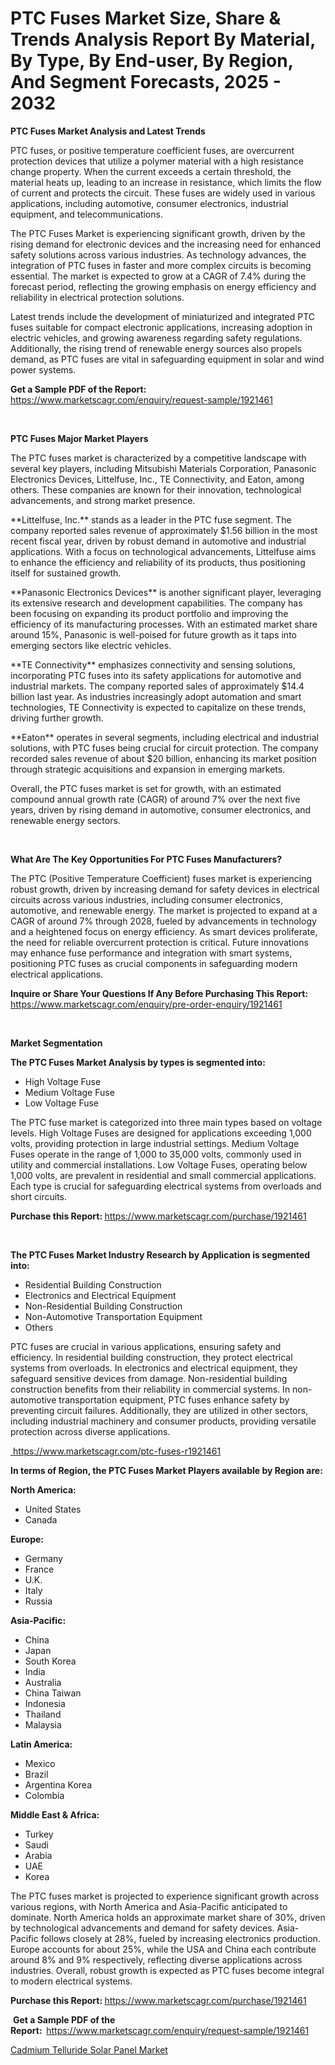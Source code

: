 <p><h1>PTC Fuses Market Size, Share & Trends Analysis Report By Material, By Type, By End-user, By Region, And Segment Forecasts, 2025 - 2032</h1></p><p><strong>PTC Fuses Market Analysis and Latest Trends</strong></p>
<p><p>PTC fuses, or positive temperature coefficient fuses, are overcurrent protection devices that utilize a polymer material with a high resistance change property. When the current exceeds a certain threshold, the material heats up, leading to an increase in resistance, which limits the flow of current and protects the circuit. These fuses are widely used in various applications, including automotive, consumer electronics, industrial equipment, and telecommunications.</p><p>The PTC Fuses Market is experiencing significant growth, driven by the rising demand for electronic devices and the increasing need for enhanced safety solutions across various industries. As technology advances, the integration of PTC fuses in faster and more complex circuits is becoming essential. The market is expected to grow at a CAGR of 7.4% during the forecast period, reflecting the growing emphasis on energy efficiency and reliability in electrical protection solutions.</p><p>Latest trends include the development of miniaturized and integrated PTC fuses suitable for compact electronic applications, increasing adoption in electric vehicles, and growing awareness regarding safety regulations. Additionally, the rising trend of renewable energy sources also propels demand, as PTC fuses are vital in safeguarding equipment in solar and wind power systems.</p></p>
<p><strong>Get a Sample PDF of the Report:&nbsp;</strong> <a href="https://www.marketscagr.com/enquiry/request-sample/1921461?utm_campaign=2113&utm_medium=2&utm_source=Github&utm_content=ia&utm_term=13022025&utm_id=ptc-fuses">https://www.marketscagr.com/enquiry/request-sample/1921461</a></p>
<p>&nbsp;</p>
<p><strong>PTC Fuses Major Market Players</strong></p>
<p><p>The PTC fuses market is characterized by a competitive landscape with several key players, including Mitsubishi Materials Corporation, Panasonic Electronics Devices, Littelfuse, Inc., TE Connectivity, and Eaton, among others. These companies are known for their innovation, technological advancements, and strong market presence.</p><p>**Littelfuse, Inc.** stands as a leader in the PTC fuse segment. The company reported sales revenue of approximately $1.56 billion in the most recent fiscal year, driven by robust demand in automotive and industrial applications. With a focus on technological advancements, Littelfuse aims to enhance the efficiency and reliability of its products, thus positioning itself for sustained growth.</p><p>**Panasonic Electronics Devices** is another significant player, leveraging its extensive research and development capabilities. The company has been focusing on expanding its product portfolio and improving the efficiency of its manufacturing processes. With an estimated market share around 15%, Panasonic is well-poised for future growth as it taps into emerging sectors like electric vehicles.</p><p>**TE Connectivity** emphasizes connectivity and sensing solutions, incorporating PTC fuses into its safety applications for automotive and industrial markets. The company reported sales of approximately $14.4 billion last year. As industries increasingly adopt automation and smart technologies, TE Connectivity is expected to capitalize on these trends, driving further growth.</p><p>**Eaton** operates in several segments, including electrical and industrial solutions, with PTC fuses being crucial for circuit protection. The company recorded sales revenue of about $20 billion, enhancing its market position through strategic acquisitions and expansion in emerging markets.</p><p>Overall, the PTC fuses market is set for growth, with an estimated compound annual growth rate (CAGR) of around 7% over the next five years, driven by rising demand in automotive, consumer electronics, and renewable energy sectors.</p></p>
<p>&nbsp;</p>
<p><strong>What Are The Key Opportunities For PTC Fuses Manufacturers?</strong></p>
<p><p>The PTC (Positive Temperature Coefficient) fuses market is experiencing robust growth, driven by increasing demand for safety devices in electrical circuits across various industries, including consumer electronics, automotive, and renewable energy. The market is projected to expand at a CAGR of around 7% through 2028, fueled by advancements in technology and a heightened focus on energy efficiency. As smart devices proliferate, the need for reliable overcurrent protection is critical. Future innovations may enhance fuse performance and integration with smart systems, positioning PTC fuses as crucial components in safeguarding modern electrical applications.</p></p>
<p><strong>Inquire or Share Your Questions If Any Before Purchasing This Report:</strong> <a href="https://www.marketscagr.com/enquiry/pre-order-enquiry/1921461?utm_campaign=2113&utm_medium=2&utm_source=Github&utm_content=ia&utm_term=13022025&utm_id=ptc-fuses">https://www.marketscagr.com/enquiry/pre-order-enquiry/1921461</a></p>
<p>&nbsp;</p>
<p><strong>Market Segmentation</strong></p>
<p><strong>The PTC Fuses Market Analysis by types is segmented into:</strong></p>
<p><ul><li>High Voltage Fuse</li><li>Medium Voltage Fuse</li><li>Low Voltage Fuse</li></ul></p>
<p><p>The PTC fuse market is categorized into three main types based on voltage levels. High Voltage Fuses are designed for applications exceeding 1,000 volts, providing protection in large industrial settings. Medium Voltage Fuses operate in the range of 1,000 to 35,000 volts, commonly used in utility and commercial installations. Low Voltage Fuses, operating below 1,000 volts, are prevalent in residential and small commercial applications. Each type is crucial for safeguarding electrical systems from overloads and short circuits.</p></p>
<p><strong>Purchase this Report:&nbsp;</strong><a href="https://www.marketscagr.com/purchase/1921461?utm_campaign=2113&utm_medium=2&utm_source=Github&utm_content=ia&utm_term=13022025&utm_id=ptc-fuses">https://www.marketscagr.com/purchase/1921461</a></p>
<p>&nbsp;</p>
<p><strong>The PTC Fuses Market Industry Research by Application is segmented into:</strong></p>
<p><ul><li>Residential Building Construction</li><li>Electronics and Electrical Equipment</li><li>Non-Residential Building Construction</li><li>Non-Automotive Transportation Equipment</li><li>Others</li></ul></p>
<p><p>PTC fuses are crucial in various applications, ensuring safety and efficiency. In residential building construction, they protect electrical systems from overloads. In electronics and electrical equipment, they safeguard sensitive devices from damage. Non-residential building construction benefits from their reliability in commercial systems. In non-automotive transportation equipment, PTC fuses enhance safety by preventing circuit failures. Additionally, they are utilized in other sectors, including industrial machinery and consumer products, providing versatile protection across diverse applications.</p></p>
<p><a href="https://www.marketscagr.com/ptc-fuses-r1921461?utm_campaign=2113&utm_medium=2&utm_source=Github&utm_content=ia&utm_term=13022025&utm_id=ptc-fuses">&nbsp;https://www.marketscagr.com/ptc-fuses-r1921461</a></p>
<p><strong>In terms of Region, the PTC Fuses Market Players available by Region are:</strong></p>
<p>
    <p> <strong> North America: </strong>
        <ul>
            <li>United States</li>
            <li>Canada</li>
        </ul>
        </p> 
    <p> <strong> Europe: </strong>
        <ul>
            <li>Germany</li>
            <li>France</li>
            <li>U.K.</li>
            <li>Italy</li>
            <li>Russia</li>
        </ul>
        </p> 
    <p> <strong> Asia-Pacific: </strong>
        <ul>
            <li>China</li>
            <li>Japan</li>
            <li>South Korea</li>
            <li>India</li>
            <li>Australia</li>
            <li>China Taiwan</li>
            <li>Indonesia</li>
            <li>Thailand</li>
            <li>Malaysia</li>
        </ul>
        </p> 
    <p> <strong> Latin America: </strong>
        <ul>
            <li>Mexico</li>
            <li>Brazil</li>
            <li>Argentina Korea</li>
            <li>Colombia</li>
        </ul>
        </p> 
    <p> <strong> Middle East & Africa: </strong>
        <ul>
            <li>Turkey</li>
            <li>Saudi</li>
            <li>Arabia</li>
            <li>UAE</li>
            <li>Korea</li>
        </ul>
    </p>
    </p>
<p><p>The PTC fuses market is projected to experience significant growth across various regions, with North America and Asia-Pacific anticipated to dominate. North America holds an approximate market share of 30%, driven by technological advancements and demand for safety devices. Asia-Pacific follows closely at 28%, fueled by increasing electronics production. Europe accounts for about 25%, while the USA and China each contribute around 8% and 9% respectively, reflecting diverse applications across industries. Overall, robust growth is expected as PTC fuses become integral to modern electrical systems.</p></p>
<p><strong>Purchase this Report: </strong><a href="https://www.marketscagr.com/purchase/1921461?utm_campaign=2113&utm_medium=2&utm_source=Github&utm_content=ia&utm_term=13022025&utm_id=ptc-fuses">https://www.marketscagr.com/purchase/1921461</a></p>
<p>&nbsp;<strong>Get a Sample PDF of the Report:&nbsp;&nbsp;</strong><a href="https://www.marketscagr.com/enquiry/request-sample/1921461?utm_campaign=2113&utm_medium=2&utm_source=Github&utm_content=ia&utm_term=13022025&utm_id=ptc-fuses">https://www.marketscagr.com/enquiry/request-sample/1921461</a></p>
<p><strong></strong></p>
<p><p><a href="https://github.com/tona7vba/Market-Research-Report-List-1/blob/main/cadmium-telluride-solar-panel-market.md?utm_campaign=2113&utm_medium=2&utm_source=Github&utm_content=ia&utm_term=13022025&utm_id=ptc-fuses">Cadmium Telluride Solar Panel Market</a></p></p>